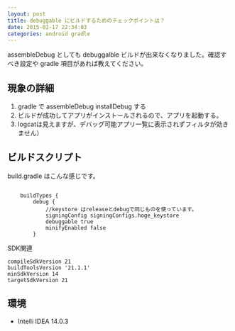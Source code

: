 ```yaml
---
layout: post
title: debuggable にビルドするためのチェックポイントは？
date: 2015-02-17 22:34:03
categories: android gradle
---
```

<!-- {% raw %} -->
<p>assembleDebug としても debuggalble ビルドが出来なくなりました。確認すべき設定や gradle 項目があれば教えてください。</p>

<h2>現象の詳細</h2>

<ol>
<li>gradle で assembleDebug installDebug する</li>
<li>ビルドが成功してアプリがインストールされるので、アプリを起動する。</li>
<li>logcatは見えますが、デバッグ可能アプリ一覧に表示されずフィルタが効きません）</li>
</ol>

<h2>ビルドスクリプト</h2>

<p>build.gradle はこんな感じです。</p>

<pre><code>
    buildTypes {
        debug {
            //keystore はreleaseとdebugで同じものを使っています。
            signingConfig signingConfigs.hoge_keystore
            debuggable true
            minifyEnabled false
        }
</code></pre>

<p>SDK関連</p>

<pre><code>compileSdkVersion 21
buildToolsVersion '21.1.1'
minSdkVersion 14
targetSdkVersion 21
</code></pre>

<h2>環境</h2>

<ul>
<li>Intelli IDEA 14.0.3</li>
</ul>
<!-- {% endraw %} -->
